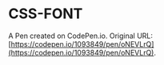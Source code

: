 # CSS-FONT

A Pen created on CodePen.io. Original URL: [https://codepen.io/1093849/pen/oNEVLrQ](https://codepen.io/1093849/pen/oNEVLrQ).

